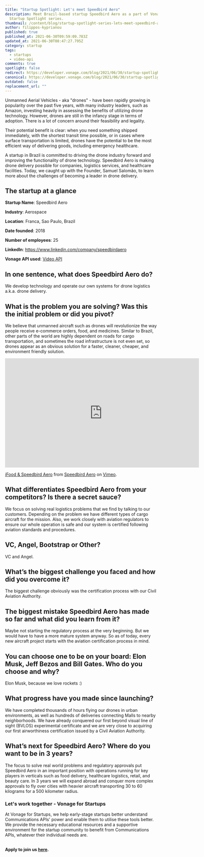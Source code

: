 ```yaml
---
title: "Startup Spotlight: Let's meet Speedbird Aero"
description: Meet Brazil-based startup Speedbird Aero as a part of Vonage
  Startup Spotlight series.
thumbnail: /content/blog/startup-spotlight-series-lets-meet-speedbird-aero/startups_speedbird_1200x600.png
author: filippos-kyprianou
published: true
published_at: 2021-06-30T09:59:09.783Z
updated_at: 2021-06-30T08:47:27.795Z
category: startup
tags:
  - startups
  - video-api
comments: true
spotlight: false
redirect: https://developer.vonage.com/blog/2021/06/30/startup-spotlight-series-lets-meet-speedbird-aero
canonical: https://developer.vonage.com/blog/2021/06/30/startup-spotlight-series-lets-meet-speedbird-aero
outdated: false
replacement_url: ""
---
```

Unmanned Aerial Vehicles - aka "drones" - have been rapidly growing in popularity over the past five years, with many industry leaders, such as Amazon, investing heavily in assessing the benefits of utilizing drone technology. However, drones are still in the infancy stage in terms of adoption. There is a lot of concern around their feasibility and legality.

Their potential benefit is clear: when you need something shipped immediately, with the shortest transit time possible, or in cases where surface transportation is limited, drones have the potential to be the most efficient way of delivering goods, including emergency healthcare.

A startup in Brazil is committed to driving the drone industry forward and improving the functionality of drone technology. Speedbird Aero is making drone delivery possible for companies, logistics services, and healthcare facilities. Today, we caught up with the Founder, Samuel Salomão, to learn more about the challenges of becoming a leader in drone delivery.

## The startup at a glance

**Startup Name**: Speedbird Aero

**Industry**: Aerospace

**Location**: Franca, Sao Paulo, Brazil

**Date founded**: 2018

**Number of employees**: 25

**LinkedIn**: <https://www.linkedin.com/company/speedbirdaero>

**Vonage API used**: [Video API](https://www.vonage.com/communications-apis/video/)

## In one sentence, what does Speedbird Aero do?

We develop technology and operate our own systems for drone logistics a.k.a. drone delivery.

## What is the problem you are solving? Was this the initial problem or did you pivot?

We believe that unmanned aircraft such as drones will revolutionize the way people receive e-commerce orders, food, and medicines. Similar to Brazil, other parts of the world are highly dependent on roads for cargo transportation, and sometimes the road infrastructure is not even set, so drones appear as an obvious solution for a faster, cleaner, cheaper, and environment friendly solution.

<iframe src="https://player.vimeo.com/video/545143428" width="640" height="360" frameborder="0" allow="autoplay; fullscreen; picture-in-picture" allowfullscreen></iframe>
<p><a href="https://vimeo.com/545143428">iFood &amp; Speedbird Aero</a> from <a href="https://vimeo.com/user70103808">Speedbird Aero</a> on <a href="https://vimeo.com">Vimeo</a>.</p>

## What differentiates Speedbird Aero from your competitors? Is there a secret sauce?

We focus on solving real logistics problems that we find by talking to our customers. Depending on the problem we have different types of cargo aircraft for the mission. Also, we work closely with aviation regulators to ensure our whole operation is safe and our system is certified following aviation standards and procedures.

## VC, Angel, Bootstrap or Other?

VC and Angel.

## What’s the biggest challenge you faced and how did you overcome it?

The biggest challenge obviously was the certification process with our Civil Aviation Authority.

## The biggest mistake Speedbird Aero has made so far and what did you learn from it?

Maybe not starting the regulatory process at the very beginning. But we would have to have a more mature system anyway. So as of today, every new aircraft project starts with the aviation certification process in mind.

## You can choose one to be on your board: Elon Musk, Jeff Bezos and Bill Gates. Who do you choose and why? 

Elon Musk, because we love rockets :)

## What progress have you made since launching? 

We have completed thousands of hours flying our drones in urban environments, as well as hundreds of deliveries connecting Malls to nearby neighborhoods. We have already conquered our first beyond visual line of sight (BVLOS) experimental certificate and we are very close to acquiring our first airworthiness certification issued by a Civil Aviation Authority.

## What’s next for Speedbird Aero? Where do you want to be in 3 years?

The focus to solve real world problems and regulatory approvals put Speedbird Aero in an important position with operations running for key players in verticals such as food delivery, healthcare logistics, retail, and beauty care. In 3 years we will expand abroad and conquer more complex approvals to fly over cities with heavier aircraft transporting 30 to 60 kilograms for a 500 kilometer radius.

### Let's work together - Vonage for Startups

At Vonage for Startups, we help early-stage startups better understand Communications APIs' power and enable them to utilise these tools better. We provide the necessary educational resources and a supportive environment for the startup community to benefit from Communications APIs, whatever their individual needs are.

**\
Apply to join us [here](https://vonage.dev/3d093hA).**